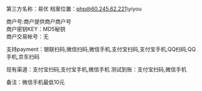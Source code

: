 ﻿第三方名称：易优 
档案位置：php@60.245.62.221\yiyou  
  
商户号:商户提供商户商户号  
商户密钥KEY：MD5秘钥  
商户交易帐号：无  
  
支持payment：银联扫码,微信扫码,微信手机,支付宝扫码,支付宝手机,QQ扫码,QQ手机,京东扫码
  
现有渠道：支付宝扫码,支付宝手机,微信手机
测试到账：支付宝扫码,微信手机
  
备注：微信手机最低10元 